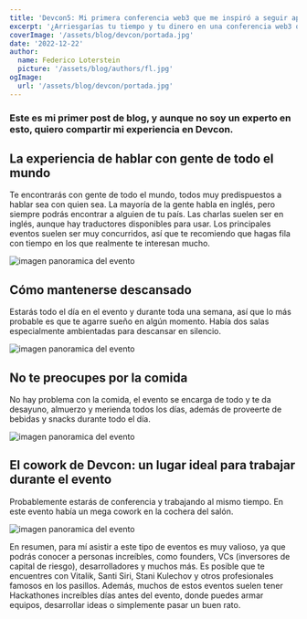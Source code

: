 ```yaml
---
title: 'Devcon5: Mi primera conferencia web3 que me inspiró a seguir aprendiendo sobre blockchain y Ethereum'
excerpt: '¿Arriesgarías tu tiempo y tu dinero en una conferencia web3 que podría cambiar tu carrera para siempre?'
coverImage: '/assets/blog/devcon/portada.jpg'
date: '2022-12-22'
author:
  name: Federico Loterstein
  picture: '/assets/blog/authors/fl.jpg'
ogImage:
  url: '/assets/blog/devcon/portada.jpg'
---
```


### Este es mi primer post de blog, y aunque no soy un experto en esto, quiero compartir mi experiencia en Devcon.

## La experiencia de hablar con gente de todo el mundo
Te encontrarás con gente de todo el mundo, todos muy predispuestos a hablar sea con quien sea. La mayoría de la gente habla en inglés, pero siempre podrás encontrar a alguien de tu país. Las charlas suelen ser en inglés, aunque hay traductores disponibles para usar. Los principales eventos suelen ser muy concurridos, así que te recomiendo que hagas fila con tiempo en los que realmente te interesan mucho.

![imagen panoramica del evento](/assets/blog/devcon/salon.jpg)

## Cómo mantenerse descansado
Estarás todo el día en el evento y durante toda una semana, así que lo más probable es que te agarre sueño en algún momento. Había dos salas especialmente ambientadas para descansar en silencio.

![imagen panoramica del evento](/assets/blog/devcon/dormir.jpg)

## No te preocupes por la comida
No hay problema con la comida, el evento se encarga de todo y te da desayuno, almuerzo y merienda todos los días, además de proveerte de bebidas y snacks durante todo el día.

![imagen panoramica del evento](/assets/blog/devcon/menu.jpg)

## El cowork de Devcon: un lugar ideal para trabajar durante el evento
Probablemente estarás de conferencia y trabajando al mismo tiempo. En este evento había un mega cowork en la cochera del salón.

![imagen panoramica del evento](/assets/blog/devcon/cowork.jpg)

En resumen, para mí asistir a este tipo de eventos es muy valioso, ya que podrás conocer a personas increíbles, como founders, VCs (inversores de capital de riesgo), desarrolladores y muchos más. Es posible que te encuentres con Vitalik, Santi Siri, Stani Kulechov y otros profesionales famosos en los pasillos. Además, muchos de estos eventos suelen tener Hackathones increíbles días antes del evento, donde puedes armar equipos, desarrollar ideas o simplemente pasar un buen rato.